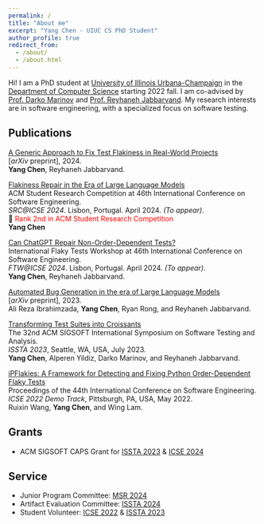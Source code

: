 ```yaml
---
permalink: /
title: "About me"
excerpt: "Yang Chen - UIUC CS PhD Student"
author_profile: true
redirect_from: 
  - /about/
  - /about.html
---
```

Hi! I am a PhD student at [University of Illinois Urbana-Champaign](https://illinois.edu) in the [Department of Computer Science](https://cs.illinois.edu) starting 2022 fall.
I am co-advised by [Prof. Darko Marinov](https://mir.cs.illinois.edu/marinov/) and [Prof. Reyhaneh Jabbarvand](https://reyhaneh.cs.illinois.edu). My research interests are in software engineering, with a specialized focus on software testing.

Publications
-----
[A Generic Approach to Fix Test Flakiness in Real-World Projects](https://arxiv.org/pdf/2404.09398)  
[*arXiv* preprint], 2024.  
**Yang Chen**, Reyhaneh Jabbarvand. 

[Flakiness Repair in the Era of Large Language Models](https://conf.researchr.org/details/icse-2024/icse-2024-SRC/6/Flakiness-Repair-in-the-Era-of-Large-Language-Models)  
ACM Student Research Competition at 46th International Conference on Software Engineering.  
*SRC@ICSE 2024*. Lisbon, Portugal. April 2024. *(To appear)*.  
🏅 <span style="color:red;">Rank 2nd in ACM Student Research Competition</span>  
**Yang Chen**

[Can ChatGPT Repair Non-Order-Dependent Tests?](https://conf.researchr.org/details/icse-2024/ftw-2024-papers/7/Can-ChatGPT-Repair-Non-Order-Dependent-Tests-)  
International Flaky Tests Workshop at 46th International Conference on Software Engineering.  
*FTW@ICSE 2024*. Lisbon, Portugal. April 2024. *(To appear)*.  
**Yang Chen**, Reyhaneh Jabbarvand.

[Automated Bug Generation in the era of Large Language Models](https://arxiv.org/abs/2310.02407)  
[*arXiv* preprint], 2023.  
Ali Reza Ibrahimzada, **Yang Chen**, Ryan Rong, and Reyhaneh Jabbarvand.

[Transforming Test Suites into Croissants](../files/ChenETAL23Croissants.pdf)   
The 32nd ACM SIGSOFT International Symposium on Software Testing and Analysis.  
*ISSTA 2023*, Seattle, WA, USA, July 2023.    
**Yang Chen**, Alperen Yildiz, Darko Marinov, and Reyhaneh Jabbarvand.  

[iPFlakies: A Framework for Detecting and Fixing Python Order-Dependent Flaky Tests](../files/WangETAL22iPFlakies.pdf)  
Proceedings of the 44th International Conference on Software Engineering.  
*ICSE 2022 Demo Track*, Pittsburgh, PA, USA, May 2022.  
Ruixin Wang, **Yang Chen**, and Wing Lam.

<!-- Talks
-----
- Transforming Test Suites into Croissants. ISSTA'23 (Seattle, WA, USA, July 2023). -->

Grants
----
- ACM SIGSOFT CAPS Grant for [ISSTA 2023](https://conf.researchr.org/home/issta-2023) & [ICSE 2024](https://conf.researchr.org/home/icse-2024)

Service
-----
- Junior Program Committee: [MSR 2024](https://2024.msrconf.org) 
- Artifact Evaluation Committee: [ISSTA 2024](https://conf.researchr.org/home/issta-2024) 
- Student Volunteer: [ICSE 2022](https://conf.researchr.org/home/icse-2022) & [ISSTA 2023](https://conf.researchr.org/home/issta-2023) 